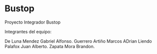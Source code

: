 # Bustop
Proyecto Integrador Bustop

Integrantes del equipo:

De Luna Mendez Gabriel Alfonso.
Guerrero Artiño Marcos ADrian
Liendo Palafox Juan Alberto.
Zapata Mora Brandon.
